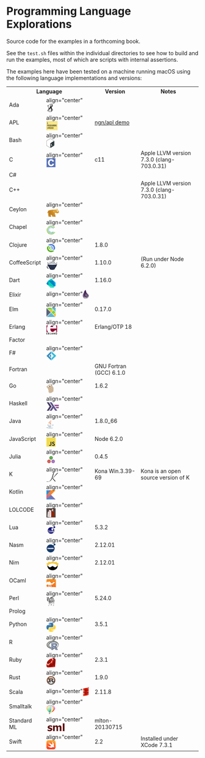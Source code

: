 # Programming Language Explorations

Source code for the examples in a forthcoming book.

See the `test.sh` files within the individual directories to see how to build and run the examples, most of which are scripts with internal assertions.

The examples here have been tested on a machine running macOS using the following language implementations and versions:

<table>
<tr><th colspan="2">Language<th>Version<th>Notes
<tr><td>Ada
    <td> align="center"<img valign="middle" src="resources/ada-logo-24.png">
    <td>
    <td>
<tr><td>APL
    <td> align="center"<img valign="middle" src="resources/apl-logo-24.png">
    <td><a href="http://ngn.github.io/apl/web/index.html">ngn/apl demo</a>
    <td>
<tr><td>Bash
    <td> align="center"<img valign="middle" src="resources/bash-logo-24.png">
    <td>
    <td>
<tr><td>C
    <td> align="center"<img valign="middle" src="resources/c-logo-24.png">
    <td>c11
    <td>Apple LLVM version 7.3.0 (clang-703.0.31)
<tr><td>C#
    <td>
    <td>
    <td>
<tr><td>C++
    <td>
    <td>
    <td>Apple LLVM version 7.3.0 (clang-703.0.31)
<tr><td>Ceylon
    <td> align="center"<img valign="middle" src="resources/ceylon-logo-24.png">
    <td>
    <td>
<tr><td>Chapel
    <td> align="center"<img valign="middle" src="resources/chapel-logo-24.png">
    <td>
    <td>
<tr><td>Clojure
    <td> align="center"<img valign="middle" src="resources/clojure-logo-24.png">
    <td>1.8.0
    <td>
<tr><td>CoffeeScript
    <td> align="center"<img valign="middle" src="resources/coffeescript-logo-24.png">
    <td>1.10.0
    <td>(Run under Node 6.2.0)
<tr><td>Dart
    <td> align="center"<img valign="middle" src="resources/dart-logo-24.png">
    <td>1.16.0
    <td>
<tr><td>Elixir
    <td> align="center"<img valign="middle" src="resources/elixir-logo-24.png">
    <td>
    <td>
<tr><td>Elm
    <td> align="center"<img valign="middle" src="resources/elm-logo-24.png">
    <td>0.17.0
    <td>
<tr><td>Erlang
    <td> align="center"<img valign="middle" src="resources/erlang-logo-24.png">
    <td>Erlang/OTP 18
    <td>
<tr><td>Factor
    <td>
    <td>
    <td>
<tr><td>F#
    <td> align="center"<img valign="middle" src="resources/fsharp-logo-24.png">
    <td>
    <td>
<tr><td>Fortran
    <td>
    <td>GNU Fortran (GCC) 6.1.0
    <td>
<tr><td>Go
    <td> align="center"<img valign="middle" src="resources/go-logo-24.png">
    <td>1.6.2
    <td>
<tr><td>Haskell
    <td> align="center"<img valign="middle" src="resources/haskell-logo-24.png">
    <td>
    <td>
<tr><td>Java
    <td> align="center"<img valign="middle" src="resources/java-logo-24.png">
    <td>1.8.0_66
    <td>
<tr><td>JavaScript
    <td> align="center"<img valign="middle" src="resources/javascript-logo-24.png">
    <td>Node 6.2.0
    <td>
<tr><td>Julia
    <td> align="center"<img valign="middle" src="resources/julia-logo-24.png">
    <td>0.4.5
    <td>
<tr><td>K
    <td> align="center"<img valign="middle" src="resources/k-logo-24.png">
    <td>Kona Win.3.39-69
    <td>Kona is an open source version of K
<tr><td>Kotlin
    <td> align="center"<img valign="middle" src="resources/kotlin-logo-24.png">
    <td>
    <td>
<tr><td>LOLCODE
    <td> align="center"<img valign="middle" src="resources/lolcode-logo-24.png">
    <td>
    <td>
<tr><td>Lua
    <td> align="center"<img valign="middle" src="resources/lua-logo-24.png">
    <td>5.3.2
    <td>
<tr><td>Nasm
    <td> align="center"<img valign="middle" src="resources/nasm-logo-24.png">
    <td>2.12.01
    <td>
<tr><td>Nim
    <td> align="center"<img valign="middle" src="resources/nim-logo-24.png">
    <td>2.12.01
    <td>
<tr><td>OCaml
    <td> align="center"<img valign="middle" src="resources/ocaml-logo-24.png">
    <td>
    <td>
<tr><td>Perl
    <td> align="center"<img valign="middle" src="resources/perl-logo-24.png">
    <td>5.24.0
    <td>
<tr><td>Prolog
    <td>
    <td>
    <td>
<tr><td>Python
    <td> align="center"<img valign="middle" src="resources/python-logo-24.png">
    <td>3.5.1
    <td>
<tr><td>R
    <td> align="center"<img valign="middle" src="resources/r-logo-24.png">
    <td>
    <td>
<tr><td>Ruby
    <td> align="center"<img valign="middle" src="resources/ruby-logo-24.png">
    <td>2.3.1
    <td>
<tr><td>Rust
    <td> align="center"<img valign="middle" src="resources/rust-logo-24.png">
    <td>1.9.0
    <td>
<tr><td>Scala
    <td> align="center"<img valign="middle" src="resources/scala-logo-24.png">
    <td>2.11.8
    <td>
<tr><td>Smalltalk
    <td> align="center"<img valign="middle" src="resources/smalltalk-logo-24.png">
    <td>
    <td>
<tr><td>Standard ML
    <td> align="center"<img valign="middle" src="resources/sml-logo-24.png">
    <td>mlton-20130715
    <td>
<tr><td>Swift
    <td> align="center"<img valign="middle" src="resources/swift-logo-24.png">
    <td>2.2
    <td>Installed under XCode 7.3.1
</table>
